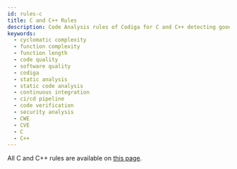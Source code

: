 ```yaml
---
id: rules-c
title: C and C++ Rules
description: Code Analysis rules of Codiga for C and C++ detecting good software practices, security and vulnerability issues. Available on GitHub, GitLab and Bitbucket.
keywords:
  - cyclomatic complexity
  - function complexity
  - function length
  - code quality
  - software quality
  - codiga
  - static analysis
  - static code analysis
  - continuous integration
  - ci/cd pipeline
  - code verification
  - security analysis
  - CWE
  - CVE
  - C
  - C++
---
```


All C and C++ rules are available on [this page](https://www.codiga.io/code-analysis/rules/c-plus-plus/all/all/).
